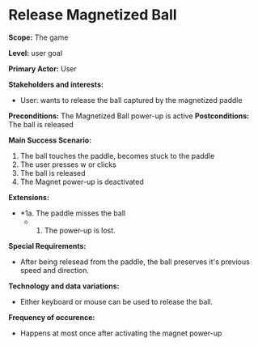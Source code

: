 # Release Magnetized Ball
**Scope:** The game

**Level:** user goal

**Primary Actor:** User  

**Stakeholders and interests:**  

 -   User: wants to release the ball captured by the magnetized paddle
 
**Preconditions:** The Magnetized Ball power-up is active 
**Postconditions:** The ball is released 

**Main Success Scenario:**  

1.  The ball touches the paddle, becomes stuck to the paddle
2.	The user presses w or clicks
3.	The ball is released
4.	The Magnet power-up is deactivated

**Extensions:**  

-   *1a. The paddle misses the ball
    -   1.  The power-up is lost.
	
	
**Special Requirements:**
-	After being relesead from the paddle, the ball preserves it's previous speed and direction.

**Technology and data variations:**
-	Either keyboard or mouse can be used to release the ball.

**Frequency of occurence:**
-	Happens at most once after activating the magnet power-up
